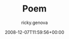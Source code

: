 ---
title: 'Poem'
posts: 3
hash: '3QmNUGOU'
author: 'ricky.genova'
date: 2008-12-07T11:59:56+00:00
sources:
  - https://tokipona.yahoogroups.narkive.com/3QmNUGOU
---